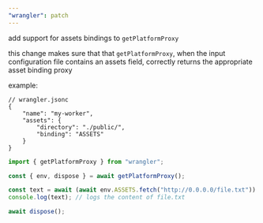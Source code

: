 ```yaml
---
"wrangler": patch
---
```


add support for assets bindings to `getPlatformProxy`

this change makes sure that that `getPlatformProxy`, when the input configuration
file contains an assets field, correctly returns the appropriate asset binding proxy

example:

```jsonc
// wrangler.jsonc
{
	"name": "my-worker",
	"assets": {
		"directory": "./public/",
		"binding": "ASSETS"
	}
}
```

```js
import { getPlatformProxy } from "wrangler";

const { env, dispose } = await getPlatformProxy();

const text = await (await env.ASSETS.fetch("http://0.0.0.0/file.txt")).text();
console.log(text); // logs the content of file.txt

await dispose();
```
